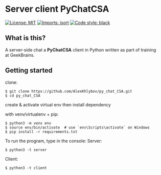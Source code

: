# Server client PyChatCSA

<p align="left">
<a href="https://github.com/psf/black/blob/main/LICENSE"><img alt="License: MIT" src="https://black.readthedocs.io/en/stable/_static/license.svg"></a>
<a href="https://pycqa.github.io/isortE"><img alt="Imports: isort" src="https://img.shields.io/badge/%20imports-isort-%231674b1?style=flat&labelColor=ef8336"></a>
<a href="https://github.com/psf/black"><img alt="Code style: black" src="https://img.shields.io/badge/code%20style-black-000000.svg"></a>
</p>

## What is this?
A server-side chat a **PyChatCSA** client in Python written as part of training at GeekBrains.

## Getting started
clone:
```
$ git clone https://github.com/AlexKhlybov/py_chat_CSA.git
$ cd py_chat_CSA
```
create & activate virtual env then install dependency

with venv/virtualenv + pip:
```
$ python3 -m venv env
$ source env/bin/activate  # use `env\Scripts\activate` on Windows
$ pip install -r requirements.txt
```

To run the program, type in the console:
Server:
```
$ python3 -t server
```
Client:
```
$ python3 -t client
```
